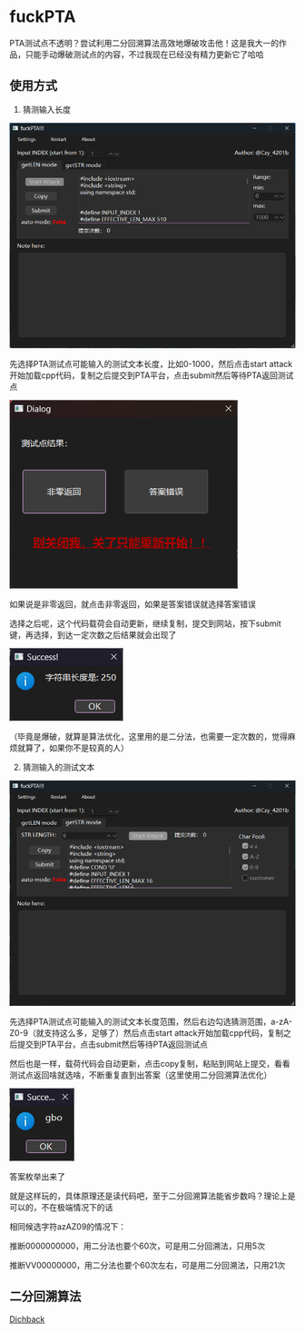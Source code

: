 # fuckPTA
PTA测试点不透明？尝试利用二分回溯算法高效地爆破攻击他！这是我大一的作品，只能手动爆破测试点的内容，不过我现在已经没有精力更新它了哈哈
## 使用方式
1. 猜测输入长度

![readme/image1.png](readme/image1.png)

先选择PTA测试点可能输入的测试文本长度，比如0-1000，然后点击start attack开始加载cpp代码，复制之后提交到PTA平台，点击submit然后等待PTA返回测试点

![readme/image3.png](readme/image3.png)

如果说是非零返回，就点击非零返回，如果是答案错误就选择答案错误

选择之后呢，这个代码载荷会自动更新，继续复制，提交到网站，按下submit键，再选择，到达一定次数之后结果就会出现了

![readme/img.png](readme/img.png)

（毕竟是爆破，就算是算法优化，这里用的是二分法，也需要一定次数的，觉得麻烦就算了，如果你不是较真的人）

2. 猜测输入的测试文本

![readme/image2.png](readme/image2.png)

先选择PTA测试点可能输入的测试文本长度范围，然后右边勾选猜测范围，a-zA-Z0-9（就支持这么多，足够了）然后点击start attack开始加载cpp代码，复制之后提交到PTA平台，点击submit然后等待PTA返回测试点

然后也是一样，载荷代码会自动更新，点击copy复制，粘贴到网站上提交，看看测试点返回啥就选啥，不断重复直到出答案（这里使用二分回溯算法优化）

![readme/img_1.png](readme/img_1.png)

答案枚举出来了

就是这样玩的，具体原理还是读代码吧，至于二分回溯算法能省步数吗？理论上是可以的，不在极端情况下的话

相同候选字符azAZ09的情况下：

推断0000000000，用二分法也要个60次，可是用二分回溯法，只用5次

推断VV00000000，用二分法也要个60次左右，可是用二分回溯法，只用21次

## 二分回溯算法
[Dichback](https://github.com/SpeechlessMatt/Dichback)
